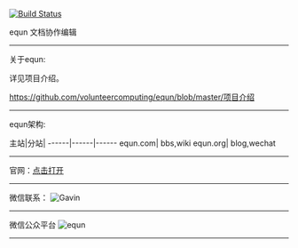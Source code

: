 [![Build Status](https://travis-ci.org/volunteercomputing/equn.svg)](https://travis-ci.org/volunteercomputing/equn)

equn 文档协作编辑

------

关于equn:

详见项目介绍。

https://github.com/volunteercomputing/equn/blob/master/项目介绍

------

equn架构:

主站|分站|
------|------|------
equn.com| bbs,wiki
equn.org| blog,wechat

------

官网：[点击打开](http://www.equn.org "官网")

------

微信联系：
<img src="http://1.equn.sinaapp.com/%E9%BB%84%E5%B8%B8%E6%96%87.png" alt="Gavin"/>

------

微信公众平台
<img src="http://1.equn.sinaapp.com/mp.equn.jpg" alt="equn"/>

------
